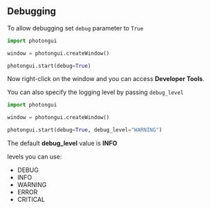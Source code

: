 ## Debugging

To allow debugging set `debug` parameter to `True`


```python
import photongui

window = photongui.createWindow()

photongui.start(debug=True)
```

Now right-click on the window and you can access **Developer Tools**.

You can also specify the logging level by passing `debug_level`

```python
import photongui

window = photongui.createWindow()

photongui.start(debug=True, debug_level="WARNING")
```

The default **debug_level** value is **INFO**

levels you can use:
- DEBUG
- INFO
- WARNING
- ERROR
- CRITICAL